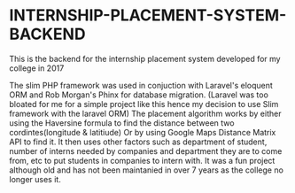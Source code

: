 # INTERNSHIP-PLACEMENT-SYSTEM-BACKEND


This is the backend for the internship placement system developed for my college in 2017


The slim PHP framework was used in conjuction with Laravel's eloquent ORM and Rob Morgan's Phinx for database migration.
(Laravel was too bloated for me for a simple project like this hence my decision to use Slim framework with the laravel ORM) 
The placement algorithm works by either using the Haversine formula to find the distance between two cordintes(longitude & latitiude) 
Or by using Google Maps Distance Matrix API  to find it.
It then uses other factors such as department of student, number of interns needed by companies and department they are to come from, 
etc to put students in companies to intern with.
It was a fun project although old and has not been maintanied in over 7 years as the college no longer uses it.
